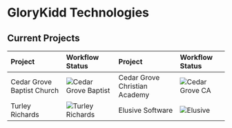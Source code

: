 GloryKidd Technologies
======================

## Current Projects
Project | Workflow Status | Project | Workflow Status |
:--- | :--- | :--- | :--- |
Cedar Grove Baptist Church | ![Cedar Grove Baptist](https://github.com/dlnuckolls/glorykidd-public/actions/workflows/cgbc.yml/badge.svg) | Cedar Grove Christian Academy | ![Cedar Grove CA](https://github.com/dlnuckolls/glorykidd-public/actions/workflows/cgca.yml/badge.svg) |
Turley Richards | ![Turley Richards](https://github.com/dlnuckolls/glorykidd-public/actions/workflows/trich.yml/badge.svg) | Elusive Software |  ![Elusive](https://github.com/dlnuckolls/glorykidd-public/actions/workflows/gkes.yml/badge.svg) |


